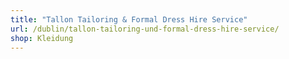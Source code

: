 ```yaml
---
title: "Tallon Tailoring & Formal Dress Hire Service"
url: /dublin/tallon-tailoring-und-formal-dress-hire-service/
shop: Kleidung
---
```

